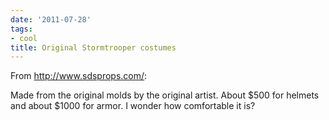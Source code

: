 ```yaml
---
date: '2011-07-28'
tags:
- cool
title: Original Stormtrooper costumes
---
```


From http://www.sdsprops.com/:

Made from the original molds by the original artist. About $500 for helmets and about $1000 for armor. I wonder how comfortable it is?
